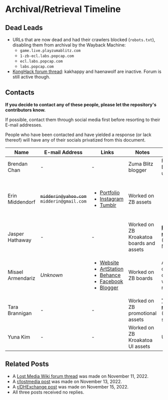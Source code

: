 # Archival/Retrieval Timeline

## Dead Leads
- URLs that are now dead and had their crawlers blocked (`robots.txt`), disabling them
  from archival by the Wayback Machine:
  - `game.live.playzumablitz.com`
  - `1-zb-ecl.labs.popcap.com`
  - `ecl.labs.popcap.com`
  - `labs.popcap.com`
- [KongHack forum thread][kh]: kakhappy and haenawolf are inactive.
  Forum is still active though.

[kh]: https://konghack.com/topic/5710-zuma_blitz?p=46521/

## Contacts
**If you decide to contact any of these people, please let the repository's
contributors know.**

If possible, contact them through social media first before resorting to
their E-mail addresses.

People who have been contacted and have yielded a response (or lack thereof)
will have any of their socials privatized from this document.
<table>
<thead>
  <tr>
    <th>Name</th>
    <th>E-mail Address</th>
    <th>Links</th>
    <th>Notes</th>
    <th>Status</th>
  </tr>
</thead>
<tbody>
  <tr>
    <td>Brendan Chan</td>
    <td>-</td>
    <td>-</td>
    <td>Zuma Blitz blogger</td>
    <td>Facebook and E-mail are unresponsive.</td>
  </tr>
  <tr>
    <td>Erin Middendorf</td>
    <td>
      <s><code>midderin@yahoo.com</code></s><br/>
      <code>midderin@gmail.com</code>
    </td>
    <td>
      <ul>
        <li>
          <a href="https://www.coroflot.com/emiddendorf/Game-Work">Portfolio</a>
        </li>
        <li>
          <a href="https://www.instagram.com/p/CiJU6hjPu89/?hl=en">Instagram</a>
        </li>
        <li>
          <a href="https://eripoo.tumblr.com/">Tumblr</a>
        </li>
      </ul>
    </td>
    <td>Worked on ZB assets</td>
    <td>
      <ul>
        <li>
          Yahoo: No response.
        </li>
        <li>
          Tumblr: Waiting for response
        </li>
      </ul>
    </td>
  </tr>
  <tr>
    <td>Jasper Hathaway</td>
    <td>-</td>
    <td>-</td>
    <td>Worked on ZB Kroakatoa boards and assets</td>
    <td>
      <a href="Lead%20Responses/jasper.png"><b>E-mail response</b></a>
      (Restricted by NDA/contract)
    </td>
  </tr>
  <tr>
    <td>Misael Armendariz</td>
    <td>
      <i>Unknown</i>
    </td>
    <td>
      <ul>
        <li>
          <a href="http://www.senorartist.com/">Website</a>
        </li>
        <li>
          <a href="https://www.artstation.com/misaelarmendariz">ArtStation</a>
        </li>
        <li>
          <a href="https://www.behance.net/misaelanim501a">Behance</a>
        </li>
        <li>
          <a href="https://www.facebook.com/senorartist/">Facebook</a>
        </li>
        <li>
          <a href="http://misaelarmendariz.blogspot.com/">Blogger</a>
        </li>
      </ul>
    </td>
    <td>Worked on ZB boards</td>
    <td>
      Attempted communication on ArtStation; waiting for response
    </td>
  </tr>
  <tr>
    <td>Tara Brannigan</td>
    <td>-</td>
    <td>-</td>
    <td>Worked on ZB promotional assets</td>
    <td>
      <a href="Lead%20Responses/tara.png"><b>Twitter DM response</b></a>
      (Unable to share files)
    </td>
  </tr>
  <tr>
    <td>Yuna Kim</td>
    <td>-</td>
    <td>-</td>
    <td>Worked on ZB Kroakatoa UI assets</td>
    <td>Unresponsive</td>
  </tr>
</tbody>
</table>

## Related Posts
- A [Lost Media Wiki forum thread][lmwf] was made on November 11, 2022.
- A [r/lostmedia post][rlm] was made on November 13, 2022.
- A [r/DHExchange post][dhe] was made on November 15, 2022.
- All three posts received no replies.

[lmwf]: https://forums.lostmediawiki.com/thread/10038/zuma-blitz-2010-facebook-flash
[rlm]: https://www.reddit.com/r/lostmedia/comments/yte2me/partially_lost_zuma_blitz_20102017_facebook_flash/
[dhe]: https://www.reddit.com/r/DHExchange/comments/yv8c4i/assets_for_zuma_blitz_facebook_flash_game_20102017/